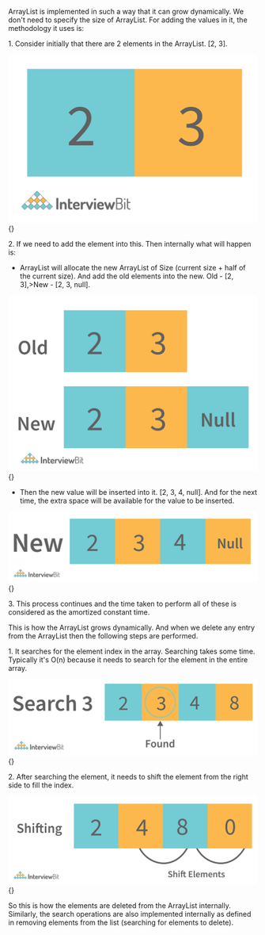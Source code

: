 ArrayList is implemented in such a way that it can grow dynamically. We
don't need to specify the size of ArrayList. For adding the values in
it, the methodology it uses is:

1\. Consider initially that there are 2 elements in the ArrayList. \[2,
3\].

![](image16.png){}

2\. If we need to add the element into this. Then internally what will
happen is:

- ArrayList will allocate the new ArrayList of Size (current size +
  half of the current size). And add the old elements into the new.
  Old - \[2, 3\],\>New - \[2, 3, null\].

![](image17.png){}

- Then the new value will be inserted into it. \[2, 3, 4, null\]. And
  for the next time, the extra space will be available for the value
  to be inserted.

![](image18.png){}

3\. This process continues and the time taken to perform all of these is
considered as the amortized constant time.

This is how the ArrayList grows dynamically. And when we delete any
entry from the ArrayList then the following steps are performed.

1\. It searches for the element index in the array. Searching takes some
time. Typically it's O(n) because it needs to search for the element in
the entire array.

![](image19.png){}

2\. After searching the element, it needs to shift the element from the
right side to fill the index.

![](image20.png){}

So this is how the elements are deleted from the ArrayList internally.
Similarly, the search operations are also implemented internally as
defined in removing elements from the list (searching for elements to
delete).